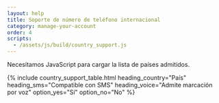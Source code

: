 ```yaml
---
layout: help
title: Soporte de número de teléfono internacional
category: manage-your-account
order: 4
scripts:
  - /assets/js/build/country_support.js
---
```


<noscript>
  Necesitamos JavaScript para cargar la lista de países admitidos.
</noscript>

{% include country_support_table.html
           heading_country="País"
           heading_sms="Compatible con SMS"
           heading_voice="Admite marcación por voz"
           option_yes="Sí"
           option_no="No" %}
